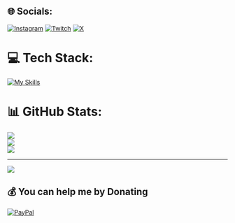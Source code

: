 
## 🌐 Socials:
[![Instagram](https://img.shields.io/badge/Instagram-%23E4405F.svg?logo=Instagram&logoColor=white)](https://instagram.com/moimarenco) [![Twitch](https://img.shields.io/badge/Twitch-%239146FF.svg?logo=Twitch&logoColor=white)](https://twitch.tv/xmo1ses) [![X](https://img.shields.io/badge/X-black.svg?logo=X&logoColor=white)](https://x.com/msesv30) 

# 💻 Tech Stack:
[![My Skills](https://skillicons.dev/icons?i=mysql,javascript,typescript,java,cs,astro&perline=8)](https://skillicons.dev)
# 📊 GitHub Stats:
![](https://github-readme-stats.vercel.app/api?username=moiCR&theme=dark&hide_border=false&include_all_commits=false&count_private=false)<br/>
![](https://github-readme-streak-stats.herokuapp.com/?user=moiCR&theme=dark&hide_border=false)<br/>
![](https://github-readme-stats.vercel.app/api/top-langs/?username=moiCR&theme=dark&hide_border=false&include_all_commits=false&count_private=false&layout=compact)

---
[![](https://visitcount.itsvg.in/api?id=1snowk&icon=0&color=0)](https://visitcount.itsvg.in)

  ## 💰 You can help me by Donating
  [![PayPal](https://img.shields.io/badge/PayPal-00457C?style=for-the-badge&logo=paypal&logoColor=white)](https://paypal.me/elsnowk) 

  
<!-- Proudly created with GPRM ( https://gprm.itsvg.in ) -->
